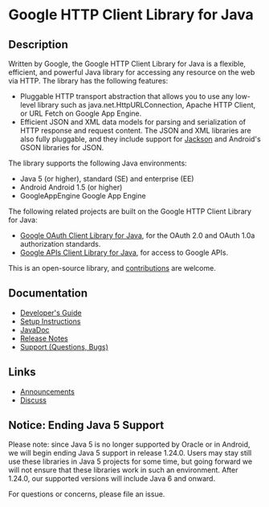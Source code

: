# Google HTTP Client Library for Java

## Description
Written by Google, the Google HTTP Client Library for Java is a flexible, efficient, and powerful
Java library for accessing any resource on the web via HTTP. The library has the following features:

- Pluggable HTTP transport abstraction that allows you to use any low-level library such as java.net.HttpURLConnection, Apache HTTP Client, or URL Fetch on Google App Engine.
- Efficient JSON and XML data models for parsing and serialization of HTTP response and request content.  The JSON and XML libraries are also fully pluggable, and they include support for [Jackson](https://github.com/FasterXML/jackson) and Android's GSON libraries for JSON.

The library supports the following Java environments:

- Java 5 (or higher), standard (SE) and enterprise (EE)
- Android Android 1.5 (or higher)
- GoogleAppEngine Google App Engine

The following related projects  are built on the Google HTTP Client Library for Java:

- [Google OAuth Client Library for Java](https://github.com/google/google-oauth-java-client), for the OAuth 2.0 and OAuth 1.0a authorization standards.
- [Google APIs Client Library for Java](https://github.com/google/google-api-java-client), for access to Google APIs.

This is an open-source library, and [contributions](https://developers.google.com/api-client-library/java/google-http-java-client/contribute) are welcome.

## Documentation

- [Developer's Guide](https://developers.google.com/api-client-library/java/google-http-java-client/)
- [Setup Instructions](https://developers.google.com/api-client-library/java/google-http-java-client/setup)
- [JavaDoc](https://developers.google.com/api-client-library/java/google-http-java-client/reference/index)
- [Release Notes](https://developers.google.com/api-client-library/java/google-http-java-client/release-notes)
- [Support (Questions, Bugs)](https://developers.google.com/api-client-library/java/google-http-java-client/support)

## Links

- [Announcements](http://google-http-java-client.blogspot.com/)
- [Discuss](http://groups.google.com/group/google-http-java-client)

## Notice: Ending Java 5 Support

Please note: since Java 5 is no longer supported by Oracle or in Android, we will begin ending
Java 5 support in release 1.24.0. Users may stay still use these libraries in Java 5 projects for
some time, but going forward we will not ensure that these libraries work in such an environment.
After 1.24.0, our supported versions will include Java 6 and onward.

For questions or concerns, please file an issue.